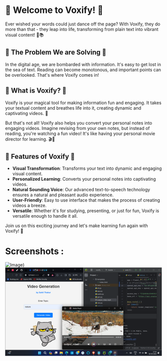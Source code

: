 # 🎉 Welcome to Voxify! 🎉

Ever wished your words could just dance off the page? With Voxify, they do more than that - they leap into life, transforming from plain text into vibrant visual content! 🌈📚

## 🚀 The Problem We are Solving 🚀

In the digital age, we are bombarded with information. It's easy to get lost in the sea of text. Reading can become monotonous, and important points can be overlooked. That's where Voxify comes in!

## 🎯 What is Voxify? 🎯

Voxify is your magical tool for making information fun and engaging. It takes your textual content and breathes life into it, creating dynamic and captivating videos. 🎥

But that's not all! Voxify also helps you convert your personal notes into engaging videos. Imagine revising from your own notes, but instead of reading, you're watching a fun video! It's like having your personal movie director for learning. 🎬🍿

## 🌟 Features of Voxify 🌟

- **Visual Transformation**: Transforms your text into dynamic and engaging visual content.
- **Personalized Learning**: Converts your personal notes into captivating videos.
- **Natural Sounding Voice**: Our advanced text-to-speech technology ensures a natural and pleasant audio experience.
- **User-Friendly**: Easy to use interface that makes the process of creating videos a breeze.
- **Versatile**: Whether it's for studying, presenting, or just for fun, Voxify is versatile enough to handle it all.


Join us on this exciting journey and let's make learning fun again with Voxify! 🥳

# Screenshots : 

![Image]((https://github.com/geeksahilthakur/voxify/blob/master/static/down.png?raw=true)))
![Image](https://raw.githubusercontent.com/geeksahilthakur/voxify/master/static/Screenshot%202024-03-02%20174327.png)


